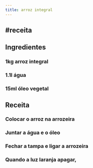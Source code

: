 ```yaml
---
title: arroz integral
---
```


## #receita 
## Ingredientes
### 1kg arroz integral
### 1.1l água
### 15ml óleo vegetal
## Receita
### Colocar o arroz na arrozeira
### Juntar a água e o óleo
### Fechar a tampa e ligar a arrozeira
### Quando a luz laranja apagar,
